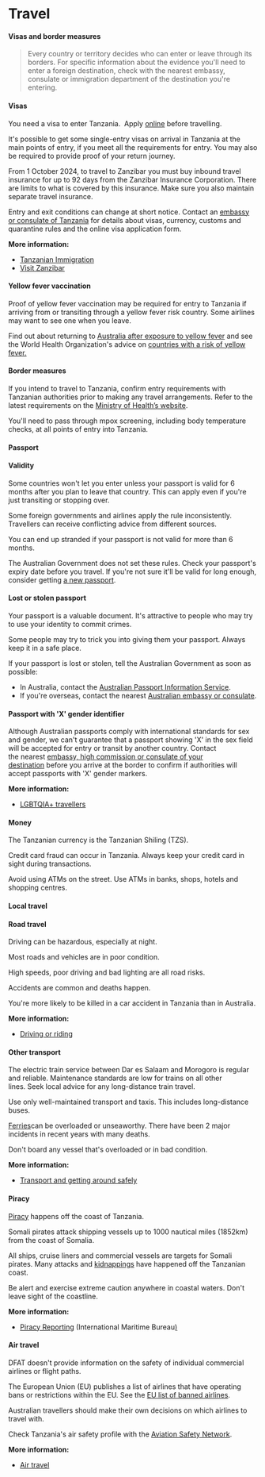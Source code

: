 # Travel

#### Visas and border measures

> Every country or territory decides who can enter or leave through its borders. For specific information about the evidence you'll need to enter a foreign destination, check with the nearest embassy, consulate or immigration department of the destination you're entering.

#### Visas

You need a visa to enter Tanzania.  Apply [online](https://visa.immigration.go.tz/) before travelling.

It's possible to get some single-entry visas on arrival in Tanzania at the main points of entry, if you meet all the requirements for entry. You may also be required to provide proof of your return journey.

From 1 October 2024, to travel to Zanzibar you must buy inbound travel insurance for up to 92 days from the Zanzibar Insurance Corporation. There are limits to what is covered by this insurance. Make sure you also maintain separate travel insurance.

Entry and exit conditions can change at short notice. Contact an [embassy or consulate of Tanzania](https://protocol.dfat.gov.au/Public/Missions/195) for details about visas, currency, customs and quarantine rules and the online visa application form.

**More information:**

* [Tanzanian Immigration](https://www.immigration.go.tz/)
* [Visit Zanzibar](https://visitzanzibar.go.tz/)

#### Yellow fever vaccination

Proof of yellow fever vaccination may be required for entry to Tanzania if arriving from or transiting through a yellow fever risk country. Some airlines may want to see one when you leave.

Find out about returning to [Australia after exposure to yellow fever](http://www.health.gov.au/yellowfever) and see the World Health Organization's advice on [countries with a risk of yellow fever.](https://cdn.who.int/media/docs/default-source/travel-and-health/countries-with-risk-of-yellow-fever-transmission.pdf?sfvrsn=bf42ac59_1&download=true)

#### Border measures

If you intend to travel to Tanzania, confirm entry requirements with Tanzanian authorities prior to making any travel arrangements. Refer to the latest requirements on the [Ministry of Health’s website](https://www.moh.go.tz/index.php). 

You'll need to pass through mpox screening, including body temperature checks, at all points of entry into Tanzania.

#### Passport

#### Validity

Some countries won't let you enter unless your passport is valid for 6 months after you plan to leave that country. This can apply even if you're just transiting or stopping over.

Some foreign governments and airlines apply the rule inconsistently. Travellers can receive conflicting advice from different sources.

You can end up stranded if your passport is not valid for more than 6 months.

The Australian Government does not set these rules. Check your passport's expiry date before you travel. If you're not sure it'll be valid for long enough, consider getting [a new passport](https://www.passports.gov.au/).

#### Lost or stolen passport

Your passport is a valuable document. It's attractive to people who may try to use your identity to commit crimes.

Some people may try to trick you into giving them your passport. Always keep it in a safe place.

If your passport is lost or stolen, tell the Australian Government as soon as possible:

* In Australia, contact the [Australian Passport Information Service](https://www.passports.gov.au/contact-us).
* If you're overseas, contact the nearest [Australian embassy or consulate](http://dfat.gov.au/about-us/our-locations/missions/Pages/our-embassies-and-consulates-overseas.aspx).

#### Passport with 'X' gender identifier

Although Australian passports comply with international standards for sex and gender, we can't guarantee that a passport showing 'X' in the sex field will be accepted for entry or transit by another country. Contact the nearest [embassy, high commission or consulate of your destination](https://protocol.dfat.gov.au/Public/MissionsInAustralia) before you arrive at the border to confirm if authorities will accept passports with 'X' gender markers.

**More information:**

* [LGBTQIA+ travellers](https://www.smartraveller.gov.au/before-you-go/who-you-are/LGBTI)

#### Money

The Tanzanian currency is the Tanzanian Shiling (TZS).

Credit card fraud can occur in Tanzania. Always keep your credit card in sight during transactions.

Avoid using ATMs on the street. Use ATMs in banks, shops, hotels and shopping centres.

#### Local travel

#### Road travel

Driving can be hazardous, especially at night.

Most roads and vehicles are in poor condition.

High speeds, poor driving and bad lighting are all road risks.

Accidents are common and deaths happen.

You're more likely to be killed in a car accident in Tanzania than in Australia.

**More information:**

* [Driving or riding](/before-you-go/getting-around/road-safety "Road safety")

#### Other transport

The electric train service between Dar es Salaam and Morogoro is regular and reliable. Maintenance standards are low for trains on all other lines. Seek local advice for any long-distance train travel.

Use only well-maintained transport and taxis. This includes long-distance buses.

[Ferries](https://www.smartraveller.gov.au/before-you-go/getting-around/boat-travel)can be overloaded or unseaworthy. There have been 2 major incidents in recent years with many deaths.

Don't board any vessel that's overloaded or in bad condition.

**More information:**

* [Transport and getting around safely](/before-you-go/getting-around "Getting around")

#### Piracy

[Piracy](/before-you-go/safety/piracy "Reducing the risk of piracy") happens off the coast of Tanzania.

Somali pirates attack shipping vessels up to 1000 nautical miles (1852km) from the coast of Somalia.

All ships, cruise liners and commercial vessels are targets for Somali pirates. Many attacks and [kidnappings](/before-you-go/safety/kidnapping "Reducing the risk of kidnapping") have happened off the Tanzanian coast.

Be alert and exercise extreme caution anywhere in coastal waters. Don't leave sight of the coastline.

**More information:**

* [Piracy Reporting](https://www.icc-ccs.org/piracy-reporting-centre) (International Maritime Bureau[)](http://www.icc-ccs.org/piracy-reporting-centre)

#### Air travel

DFAT doesn't provide information on the safety of individual commercial airlines or flight paths.

The European Union (EU) publishes a list of airlines that have operating bans or restrictions within the EU. See the [EU list of banned airlines](https://transport.ec.europa.eu/transport-themes/eu-air-safety-list_en).

Australian travellers should make their own decisions on which airlines to travel with.

Check Tanzania's air safety profile with the [Aviation Safety Network](https://asn.flightsafety.org/database/country/country.php?id=5H).

**More information:**

* [Air travel](/before-you-go/getting-around/air-travel "Travelling by air")